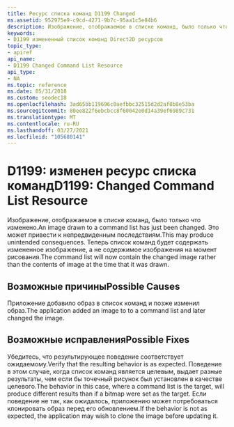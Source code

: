 ```yaml
---
title: Ресурс списка команд D1199 Changed
ms.assetid: 952975e9-c9cd-4271-9b7c-95aa1c5e84b6
description: Изображение, отображаемое в списке команд, было только что изменено. Это может привести к непредвиденным последствиям. Теперь список команд будет содержать измененное изображение, а не содержимое изображения на момент рисования.
keywords:
- D1199 измененный список команд Direct2D ресурсов
topic_type:
- apiref
api_name:
- D1199 Changed Command List Resource
api_type:
- NA
ms.topic: reference
ms.date: 05/31/2018
ms.custom: seodec18
ms.openlocfilehash: 3ad65bb119696c0aefbbc32515d2d2af8b8e53ba
ms.sourcegitcommit: 80ee822f6ebcbcc8f60042e0d14a39ef6989c731
ms.translationtype: MT
ms.contentlocale: ru-RU
ms.lasthandoff: 03/27/2021
ms.locfileid: "105680141"
---
```

# <a name="d1199-changed-command-list-resource"></a><span data-ttu-id="100cb-106">D1199: изменен ресурс списка команд</span><span class="sxs-lookup"><span data-stu-id="100cb-106">D1199: Changed Command List Resource</span></span>

<span data-ttu-id="100cb-107">Изображение, отображаемое в списке команд, было только что изменено.</span><span class="sxs-lookup"><span data-stu-id="100cb-107">An image drawn to a command list has just been changed.</span></span> <span data-ttu-id="100cb-108">Это может привести к непредвиденным последствиям.</span><span class="sxs-lookup"><span data-stu-id="100cb-108">This may produce unintended consequences.</span></span> <span data-ttu-id="100cb-109">Теперь список команд будет содержать измененное изображение, а не содержимое изображения на момент рисования.</span><span class="sxs-lookup"><span data-stu-id="100cb-109">The command list will now contain the changed image rather than the contents of image at the time that it was drawn.</span></span>






 

## <a name="possible-causes"></a><span data-ttu-id="100cb-110">Возможные причины</span><span class="sxs-lookup"><span data-stu-id="100cb-110">Possible Causes</span></span>

<span data-ttu-id="100cb-111">Приложение добавило образ в список команд и позже изменил образ.</span><span class="sxs-lookup"><span data-stu-id="100cb-111">The application added an image to to a command list and later changed the image.</span></span>

## <a name="possible-fixes"></a><span data-ttu-id="100cb-112">Возможные исправления</span><span class="sxs-lookup"><span data-stu-id="100cb-112">Possible Fixes</span></span>

<span data-ttu-id="100cb-113">Убедитесь, что результирующее поведение соответствует ожидаемому.</span><span class="sxs-lookup"><span data-stu-id="100cb-113">Verify that the resulting behavior is as expected.</span></span> <span data-ttu-id="100cb-114">Поведение в этом случае, когда список команд является целевым, выдает разные результаты, чем если бы точечный рисунок был установлен в качестве целевого.</span><span class="sxs-lookup"><span data-stu-id="100cb-114">The behavior in this case, where a command list is the target, will produce different results than if a bitmap were set as the target.</span></span> <span data-ttu-id="100cb-115">Если поведение не так, как ожидалось, приложению может потребоваться клонировать образ перед его обновлением.</span><span class="sxs-lookup"><span data-stu-id="100cb-115">If the behavior is not as expected, the application may wish to clone the image before updating it.</span></span>

 

 




